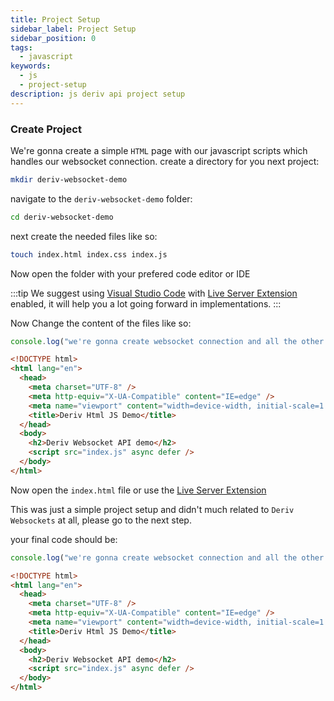 ```yaml
---
title: Project Setup
sidebar_label: Project Setup
sidebar_position: 0
tags:
  - javascript
keywords:
  - js
  - project-setup
description: js deriv api project setup
---
```


### Create Project

We're gonna create a simple `HTML` page with our javascript scripts which handles our websocket connection. create a directory for you next project:

```bash
mkdir deriv-websocket-demo
```

navigate to the `deriv-websocket-demo` folder:

```bash
cd deriv-websocket-demo
```

next create the needed files like so:

```bash
touch index.html index.css index.js
```

Now open the folder with your prefered code editor or IDE

:::tip
We suggest using [Visual Studio Code](https://code.visualstudio.com/) with [Live Server Extension](https://marketplace.visualstudio.com/items?itemName=ritwickdey.LiveServer) enabled, it will help you a lot going forward in implementations.
:::

Now Change the content of the files like so:

```js title="index.js"
console.log("we're gonna create websocket connection and all the other cool stuff here");
```

```html title="index.html"
<!DOCTYPE html>
<html lang="en">
  <head>
    <meta charset="UTF-8" />
    <meta http-equiv="X-UA-Compatible" content="IE=edge" />
    <meta name="viewport" content="width=device-width, initial-scale=1.0" />
    <title>Deriv Html JS Demo</title>
  </head>
  <body>
    <h2>Deriv Websocket API demo</h2>
    <script src="index.js" async defer />
  </body>
</html>
```

Now open the `index.html` file or use the [Live Server Extension](https://marketplace.visualstudio.com/items?itemName=ritwickdey.LiveServer)

This was just a simple project setup and didn't much related to `Deriv Websockets` at all, please go to the next step.

your final code should be:

```js title="index.js"
console.log("we're gonna create websocket connection and all the other cool stuff here");
```

```html title="index.html"
<!DOCTYPE html>
<html lang="en">
  <head>
    <meta charset="UTF-8" />
    <meta http-equiv="X-UA-Compatible" content="IE=edge" />
    <meta name="viewport" content="width=device-width, initial-scale=1.0" />
    <title>Deriv Html JS Demo</title>
  </head>
  <body>
    <h2>Deriv Websocket API demo</h2>
    <script src="index.js" async defer />
  </body>
</html>
```
